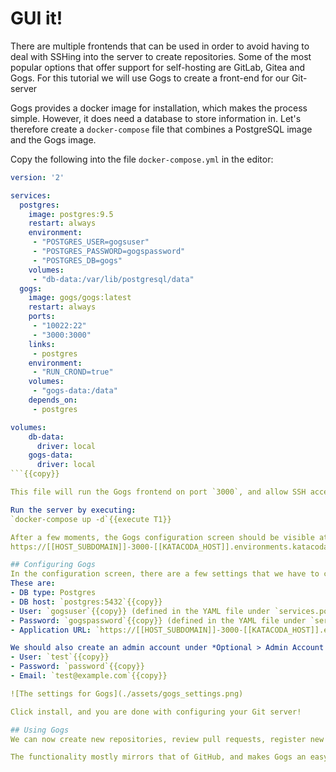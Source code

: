 # GUI it!
There are multiple frontends that can be used in order to avoid having to deal with SSHing into the server to create repositories. Some of the most popular options that offer support for self-hosting are GitLab, Gitea and Gogs. For this tutorial we will use Gogs to create a front-end for our Git-server

Gogs provides a docker image for installation, which makes the process simple. However, it does need a database to store information in. Let's therefore create a `docker-compose` file that combines a PostgreSQL image and the Gogs image.

Copy the following into the file `docker-compose.yml` in the editor:

```yml
version: '2'

services:
  postgres:
    image: postgres:9.5
    restart: always
    environment:
     - "POSTGRES_USER=gogsuser"
     - "POSTGRES_PASSWORD=gogspassword"
     - "POSTGRES_DB=gogs"
    volumes:
     - "db-data:/var/lib/postgresql/data"
  gogs:
    image: gogs/gogs:latest
    restart: always
    ports:
     - "10022:22"
     - "3000:3000"
    links:
     - postgres
    environment:
     - "RUN_CROND=true"
    volumes:
     - "gogs-data:/data"
    depends_on:
     - postgres

volumes:
    db-data:
      driver: local
    gogs-data:
      driver: local
```{{copy}}

This file will run the Gogs frontend on port `3000`, and allow SSH access through port `10022`. 

Run the server by executing:
`docker-compose up -d`{{execute T1}}

After a few moments, the Gogs configuration screen should be visible at
https://[[HOST_SUBDOMAIN]]-3000-[[KATACODA_HOST]].environments.katacoda.com

## Configuring Gogs
In the configuration screen, there are a few settings that we have to change. 
These are:
- DB type: Postgres
- DB host: `postgres:5432`{{copy}} 
- User: `gogsuser`{{copy}} (defined in the YAML file under `services.postgres.environment`)
- Password: `gogspassword`{{copy}} (defined in the YAML file under `services.postgres.environment`)
- Application URL: `https://[[HOST_SUBDOMAIN]]-3000-[[KATACODA_HOST]].environments.katacoda.com`{{copy}}

We should also create an admin account under *Optional > Admin Account Settings*:
- User: `test`{{copy}}
- Password: `password`{{copy}}
- Email: `test@example.com`{{copy}}

![The settings for Gogs](./assets/gogs_settings.png)

Click install, and you are done with configuring your Git server!

## Using Gogs
We can now create new repositories, review pull requests, register new users and use Gogs the same way that we would use GitHub. Cloning through HTTPS works as per usual, and cloning through SSH is also possible by adding your public RSA key and using SSH to the port 10022, as defined in `docker-compose.yml`. 

The functionality mostly mirrors that of GitHub, and makes Gogs an easy self-hosted replacement. You're ready to break free of GitHub's hosting now, and embrace the true power of open source software!